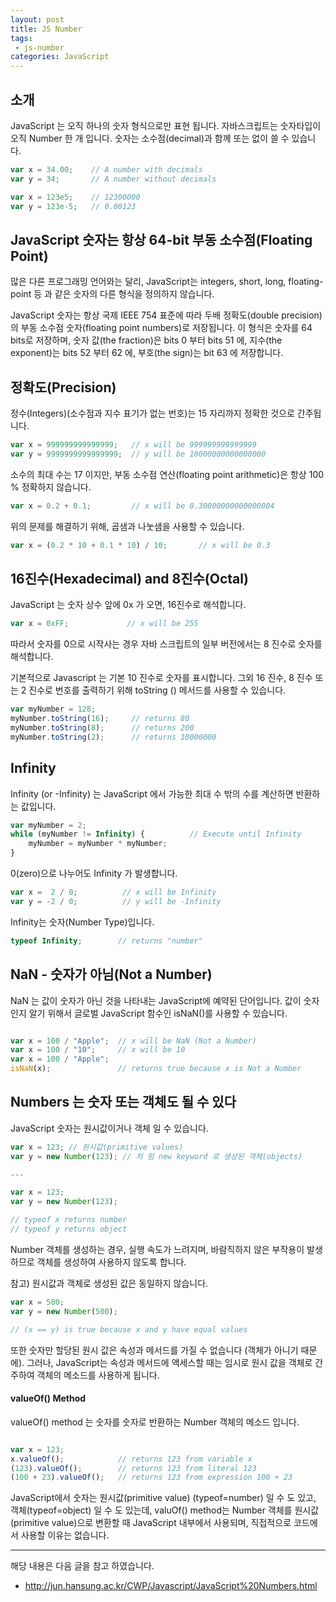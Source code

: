 ```yaml
---
layout: post
title: JS Number 
tags:
 - js-number
categories: JavaScript
---
```


## 소개
JavaScript 는 오직 하나의 숫자 형식으로만 표현 됩니다.  자바스크립트는 숫자타입이 오직 Number 한 개 입니다. 숫자는 소수점(decimal)과 함께 또는 없이 쓸 수 있습니다.

```js
var x = 34.00;    // A number with decimals
var y = 34;       // A number without decimals

var x = 123e5;    // 12300000
var y = 123e-5;   // 0.00123
```

## JavaScript 숫자는 항상 64-bit 부동 소수점(Floating Point)
많은 다른 프로그래밍 언어와는 달리, JavaScript는 integers, short, long, floating-point 등 과 같은 숫자의 다른 형식을 정의하지 않습니다.

JavaScript 숫자는 항상 국제 IEEE 754 표준에 따라 두배 정확도(double precision)의 부동 소수점 숫자(floating point numbers)로 저장됩니다. 이 형식은 숫자를 64 bits로 저장하며, 숫자 값(the fraction)은  bits 0 부터 bits 51 에, 지수(the exponent)는 bits 52 부터 62 에, 부호(the sign)는 bit 63 에 저장합니다. 

## 정확도(Precision)
정수(Integers)(소수점과 지수 표기가 없는 번호)는 15 자리까지 정확한 것으로 간주됩니다.

```js
var x = 999999999999999;   // x will be 999999999999999
var y = 9999999999999999;  // y will be 10000000000000000
```
소수의 최대 수는 17 이지만, 부동 소수점 연산(floating point arithmetic)은 항상 100 % 정확하지 않습니다.
```js
var x = 0.2 + 0.1;         // x will be 0.30000000000000004
```
위의 문제를 해결하기 위해, 곱샘과 나눗샘을 사용할 수 있습니다.

```js
var x = (0.2 * 10 + 0.1 * 10) / 10;       // x will be 0.3
```

## 16진수(Hexadecimal) and 8진수(Octal)
JavaScript 는 숫자 상수 앞에 0x 가 오면, 16진수로 해석합니다.

```js
var x = 0xFF;             // x will be 255
```
따라서 숫자를 0으로 시작사는 경우 자바 스크립트의 일부 버전에서는 8 진수로 숫자를 해석합니다. 


기본적으로 Javascript 는 기본 10 진수로 숫자를 표시합니다. 그외 16 진수, 8 진수 또는 2 진수로 번호를 출력하기 위해 toString () 메서드를 사용할 수 있습니다.

```js
var myNumber = 128;
myNumber.toString(16);     // returns 80
myNumber.toString(8);      // returns 200
myNumber.toString(2);      // returns 10000000
```

## Infinity
Infinity (or -Infinity) 는 JavaScript 에서 가능한 최대 수 밖의 수를 계산하면 반환하는 값입니다.

```js
var myNumber = 2;
while (myNumber != Infinity) {          // Execute until Infinity
    myNumber = myNumber * myNumber;
}
```
0(zero)으로 나누어도 Infinity 가 발생합니다.

```js
var x =  2 / 0;          // x will be Infinity
var y = -2 / 0;          // y will be -Infinity
```

Infinity는 숫자(Number Type)입니다.
```js
typeof Infinity;        // returns "number"
```

## NaN - 숫자가 아님(Not a Number)
NaN 는 값이 숫자가 아닌 것을 나타내는 JavaScript에 예약된 단어입니다. 값이 숫자인지 알기 위해서 글로벌 JavaScript 함수인 isNaN()를 사용할 수 있습니다.

```js

var x = 100 / "Apple";  // x will be NaN (Not a Number)
var x = 100 / "10";     // x will be 10
var x = 100 / "Apple";
isNaN(x);               // returns true because x is Not a Number
```

## Numbers 는 숫자 또는 객체도 될 수 있다
JavaScript 숫자는 원시값이거나 객체 일 수 있습니다.

```js
var x = 123; // 원시값(primitive values)
var y = new Number(123); // 처 럼 new keyword 로 생성된 객체(objects)

---

var x = 123;
var y = new Number(123);

// typeof x returns number
// typeof y returns object
```
Number 객체를 생성하는 경우, 실행 속도가 느려지며, 바람직하지 않은 부작용이 발생하므로 객체를 생성하여 사용하지 않도록 합니다.


참고) 원시값과 객체로 생성된 값은 동일하지 않습니다. 
```js
var x = 500;             
var y = new Number(500);

// (x == y) is true because x and y have equal values
```

또한 숫자만 할당된 원시 값은 속성과 메서드를 가질 수 없습니다 (객체가 아니기 때문에). 
그러나, JavaScript는 속성과 메서드에 액세스할 때는 임시로 원시 값을 객체로 간주하여 객체의 메소드를 사용하게 됩니다. 


#### valueOf() Method
valueOf() method 는 숫자를 숫자로 반환하는 Number 객체의 메소드 입니다.
```js

var x = 123;
x.valueOf();            // returns 123 from variable x
(123).valueOf();        // returns 123 from literal 123
(100 + 23).valueOf();   // returns 123 from expression 100 + 23
```

JavaScript에서 숫자는 원시값(primitive value) (typeof=number) 일 수 도 있고, 객체(typeof=object) 일 수 도 있는데, valuOf() method는 Number 객체를 원시값(primitive value)으로 변환할 때 JavaScript 내부에서 사용되며, 직접적으로 코드에서 사용할 이유는 없습니다.

----
해당 내용은 다음 글을 참고 하였습니다.
- http://jun.hansung.ac.kr/CWP/Javascript/JavaScript%20Numbers.html